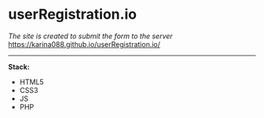 # userRegistration.io

*The site is created to submit the form to the server* 
https://karina088.github.io/userRegistration.io/
___
**Stack:** 
- HTML5 
- CSS3 
- JS 
- PHP

